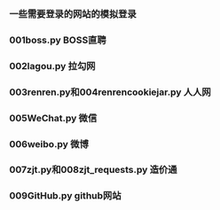 ### 一些需要登录的网站的模拟登录

### 001boss.py BOSS直聘

### 002lagou.py 拉勾网

### 003renren.py和004renrencookiejar.py  人人网

### 005WeChat.py 微信

### 006weibo.py 微博

### 007zjt.py和008zjt_requests.py 造价通

### 009GitHub.py github网站
